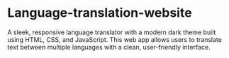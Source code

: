 # Language-translation-website
A sleek, responsive language translator with a modern dark theme built using HTML, CSS, and JavaScript. This web app allows users to translate text between multiple languages with a clean, user-friendly interface.
